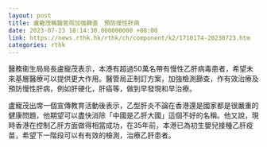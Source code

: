 ```yaml
---
layout: post
title: 盧寵茂稱醫管局加強篩查　預防慢性肝病
date: 2023-07-23 18:14:30.000000000 +08:00
link: https://news.rthk.hk/rthk/ch/component/k2/1710174-20230723.htm
categories: rthk
---
```


醫務衞生局局長盧寵茂表示，本港有超過50萬名帶有慢性乙肝病毒患者，希望未來基層醫療可以提供更大作用。醫管局正制訂方案，加強檢測篩查，作有效治療及預防慢性肝病，例如肝硬化，肝癌等，做到早發現和早治療。

盧寵茂出席一個宣傳教育活動後表示，乙型肝炎不論在香港還是國家都是很嚴重的健康問題，他期望可以盡快消除「中國是乙肝大國」這個不好的名稱。他又說，現時香港在控制乙肝方面做得相當成功，在35年前，本港已為初生嬰兒接種乙肝疫苗，希望下一階段可以有有效的檢測，治療乙肝患者。
